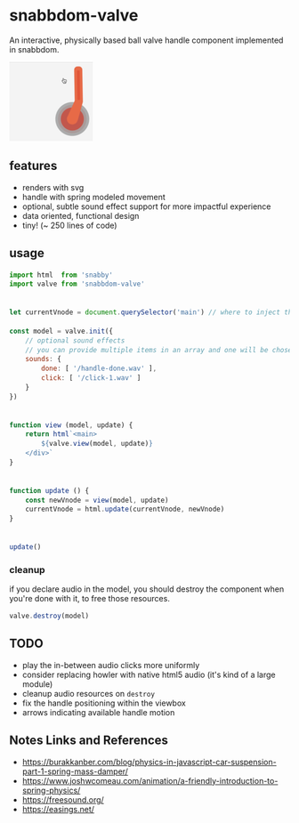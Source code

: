 # snabbdom-valve

An interactive, physically based ball valve handle component implemented in snabbdom.

![alt text](example.png "screenshot")


## features

* renders with svg
* handle with spring modeled movement
* optional, subtle sound effect support for more impactful experience
* data oriented, functional design
* tiny! (~ 250 lines of code)


## usage

```javascript
import html  from 'snabby'
import valve from 'snabbdom-valve'


let currentVnode = document.querySelector('main') // where to inject the tabs panel

const model = valve.init({
    // optional sound effects
    // you can provide multiple items in an array and one will be chosen at run time.
    sounds: {
    	done: [ '/handle-done.wav' ],
    	click: [ '/click-1.wav' ]
    }
})


function view (model, update) {
    return html`<main>
        ${valve.view(model, update)}
    </div>`
}


function update () {
    const newVnode = view(model, update)
    currentVnode = html.update(currentVnode, newVnode)
}


update()
```


### cleanup

if you declare audio in the model, you should destroy the component when you're done with it, to free those resources.

```javascript
valve.destroy(model)
```


## TODO
* play the in-between audio clicks more uniformly
* consider replacing howler with native html5 audio (it's kind of a large module)
* cleanup audio resources on `destroy`
* fix the handle positioning within the viewbox
* arrows indicating available handle motion


## Notes Links and References

* https://burakkanber.com/blog/physics-in-javascript-car-suspension-part-1-spring-mass-damper/
* https://www.joshwcomeau.com/animation/a-friendly-introduction-to-spring-physics/
* https://freesound.org/
* https://easings.net/
